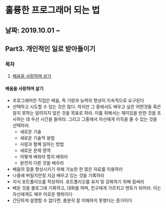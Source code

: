 # 훌륭한 프로그래머 되는 법

## 날짜: 2019.10.01 ~

## Part3. 개인적인 일로 받아들이기

### 목차

1. [배움을 사랑하며 살기](#배움을-사랑하며-살기)

#### 배움을 사랑하며 살기

- 프로그래머란 직업은 배움, 즉 기량과 능력의 향상이 지속적으로 요구된다
- 선택하고 시도할 수 있는 것은 많다. 하지만 그 중에서도 배우고 싶은 어떤것들 혹은 알지 못하는 알려지지 않은 것을 목표로 하라. 이를 위해서는 재미있을 만한 것을 조사하는 데 우선 시간을 들여라. 그리고 그중에서 자신에게 이득을 줄 수 있는 것을 선택하라.
  - 새로운 기술
  - 새로운 기술적 용법
  - 사람과 함꼐 일하는 방법
  - 새로운 문제 영역
  - 어떻게 배워야 할지 배워라
  - 완전히 다른 것을 배우라
- 배움의 질을 향상시키기 위해 가능한 한 많은 자료를 이용하라
- 나중에 버릴지언정 지금 배우고 있는 것을 기록하라
- 지식 포트폴리오를 작성하라. 포트폴리오를 유지 및 강화하기 위해 힘써라
- 배운 것을 블로그에 기록하고, 대화를 하며, 친구에게 가르치고 멘토가 되어라. 이는 자신에게도 매우 이로운 행위이다
- 간단하게 설명할 수 없다면, 충분히 잘 이해하지 못했다는 증거이다
